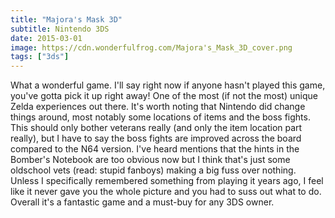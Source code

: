 ```yaml
---
title: "Majora's Mask 3D"
subtitle: Nintendo 3DS
date: 2015-03-01
image: https://cdn.wonderfulfrog.com/Majora's_Mask_3D_cover.png
tags: ["3ds"]
---
```


What a wonderful game. I'll say right now if anyone hasn't played this game, you've gotta pick it up right away! One of the most (if not the most) unique Zelda experiences out there. It's worth noting that Nintendo did change things around, most notably some locations of items and the boss fights. This should only bother veterans really (and only the item location part really), but I have to say the boss fights are improved across the board compared to the N64 version. I've heard mentions that the hints in the Bomber's Notebook are too obvious now but I think that's just some oldschool vets (read: stupid fanboys) making a big fuss over nothing. Unless I specifically remembered something from playing it years ago, I feel like it never gave you the whole picture and you had to suss out what to do. Overall it's a fantastic game and a must-buy for any 3DS owner.
